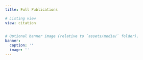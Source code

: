```yaml
---
title: Full Publications

# Listing view
view: citation

 
# Optional banner image (relative to `assets/media/` folder).
banner:
  caption: ''
  image: ''
---
```


